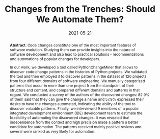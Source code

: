 ---
title: "Changes from the Trenches: Should We Automate Them?"
authors: '<i>Yaroslav Golubev, Jiawei Li, Viacheslav Bushev, Timofey Bryksin, and Iftekhar Ahmed</i>'
status: "preprint"
collection: publications
permalink: /publication/2021-05-21-patterns
date: 2021-05-21
venue: "the <b>e-Print archive</b>"
pdf: 'https://arxiv.org/pdf/2105.10157.pdf'
abstract: '<p><b>Abstract</b>. Code changes constitute one of the most important features of software evolution. Studying them can provide insights into the nature of software development and also lead to practical solutions - recommendations and automations of popular changes for developers.</p><p>In our work, we developed a tool called PythonChangeMiner that allows to discover code change patterns in the histories of Python projects. We validated the tool and then employed it to discover patterns in the dataset of 120 projects from four different domains of software engineering. We manually categorized patterns that occur in more than one project from the standpoint of their structure and content, and compared different domains and patterns in that regard. We conducted a survey of the authors of the discovered changes: 82.9% of them said that they can give the change a name and 57.9% expressed their desire to have the changes automated, indicating the ability of the tool to discover valuable patterns. Finally, we interviewed 9 members of a popular integrated development environment (IDE) development team to estimate the feasibility of automating the discovered changes. It was revealed that independence from the context and high precision made a pattern a better candidate for automation. The patterns received mainly positive reviews and several were ranked as very likely for automation.</p>'
---